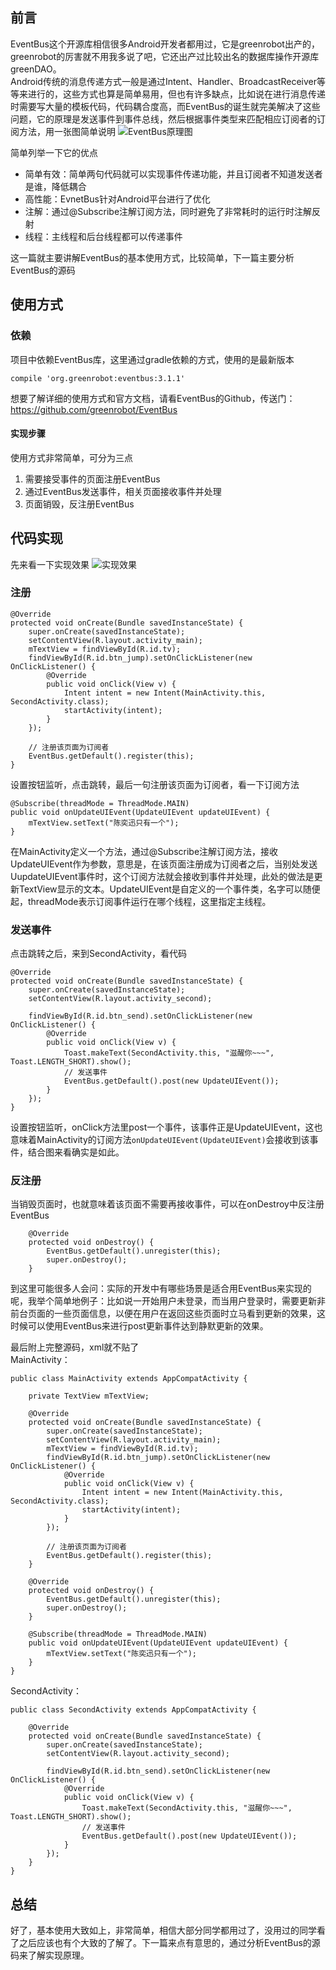 ## 前言

EventBus这个开源库相信很多Android开发者都用过，它是greenrobot出产的，greenrobot的厉害就不用我多说了吧，它还出产过比较出名的数据库操作开源库greenDAO。  
Android传统的消息传递方式一般是通过Intent、Handler、BroadcastReceiver等等来进行的，这些方式也算是简单易用，但也有许多缺点，比如说在进行消息传递时需要写大量的模板代码，代码耦合度高，而EventBus的诞生就完美解决了这些问题，它的原理是发送事件到事件总线，然后根据事件类型来匹配相应订阅者的订阅方法，用一张图简单说明
![EventBus原理图](C:/Users/56223/Pictures/EventBus/EventBus-Publish-Subscribe.png)

简单列举一下它的优点
- 简单有效：简单两句代码就可以实现事件传递功能，并且订阅者不知道发送者是谁，降低耦合
- 高性能：EvnetBus针对Android平台进行了优化
- 注解：通过@Subscribe注解订阅方法，同时避免了非常耗时的运行时注解反射
- 线程：主线程和后台线程都可以传递事件
  
这一篇就主要讲解EventBus的基本使用方式，比较简单，下一篇主要分析EventBus的源码 

## 使用方式

### 依赖
项目中依赖EventBus库，这里通过gradle依赖的方式，使用的是最新版本
```
compile 'org.greenrobot:eventbus:3.1.1'
```
想要了解详细的使用方式和官方文档，请看EventBus的Github，传送门：https://github.com/greenrobot/EventBus  

#### 实现步骤
使用方式非常简单，可分为三点
1. 需要接受事件的页面注册EventBus
2. 通过EventBus发送事件，相关页面接收事件并处理
3. 页面销毁，反注册EventBus

## 代码实现

先来看一下实现效果
![实现效果](C:/Users/56223/Pictures/EventBus/device-2017-12-20-133403.gif)

### 注册
```
@Override
protected void onCreate(Bundle savedInstanceState) {
    super.onCreate(savedInstanceState);
    setContentView(R.layout.activity_main);
    mTextView = findViewById(R.id.tv);
    findViewById(R.id.btn_jump).setOnClickListener(new OnClickListener() {
        @Override
        public void onClick(View v) {
            Intent intent = new Intent(MainActivity.this, SecondActivity.class);
            startActivity(intent);
        }
    });

    // 注册该页面为订阅者
    EventBus.getDefault().register(this);
}
```

设置按钮监听，点击跳转，最后一句注册该页面为订阅者，看一下订阅方法

```
@Subscribe(threadMode = ThreadMode.MAIN)
public void onUpdateUIEvent(UpdateUIEvent updateUIEvent) {
    mTextView.setText("陈奕迅只有一个");
}
```
在MainActivity定义一个方法，通过@Subscribe注解订阅方法，接收UpdateUIEvent作为参数，意思是，在该页面注册成为订阅者之后，当别处发送UupdateUIEvent事件时，这个订阅方法就会接收到事件并处理，此处的做法是更新TextView显示的文本。UpdateUIEvent是自定义的一个事件类，名字可以随便起，threadMode表示订阅事件运行在哪个线程，这里指定主线程。  

### 发送事件
点击跳转之后，来到SecondActivity，看代码

```
@Override
protected void onCreate(Bundle savedInstanceState) {
    super.onCreate(savedInstanceState);
    setContentView(R.layout.activity_second);

    findViewById(R.id.btn_send).setOnClickListener(new OnClickListener() {
        @Override
        public void onClick(View v) {
            Toast.makeText(SecondActivity.this, "滋醒你~~~", Toast.LENGTH_SHORT).show();
            // 发送事件
            EventBus.getDefault().post(new UpdateUIEvent());
        }
    });
}
```
设置按钮监听，onClick方法里post一个事件，该事件正是UpdateUIEvent，这也意味着MainActivity的订阅方法`onUpdateUIEvent(UpdateUIEvent)`会接收到该事件，结合图来看确实是如此。

### 反注册
当销毁页面时，也就意味着该页面不需要再接收事件，可以在onDestroy中反注册EventBus

```
    @Override
    protected void onDestroy() {
        EventBus.getDefault().unregister(this);
        super.onDestroy();
    }
```

到这里可能很多人会问：实际的开发中有哪些场景是适合用EventBus来实现的呢，我举个简单地例子：比如说一开始用户未登录，而当用户登录时，需要更新非前台页面的一些页面信息，以便在用户在返回这些页面时立马看到更新的效果，这时候可以使用EventBus来进行post更新事件达到静默更新的效果。


最后附上完整源码，xml就不贴了  
MainActivity：
```
public class MainActivity extends AppCompatActivity {

    private TextView mTextView;

    @Override
    protected void onCreate(Bundle savedInstanceState) {
        super.onCreate(savedInstanceState); 
        setContentView(R.layout.activity_main);
        mTextView = findViewById(R.id.tv);
        findViewById(R.id.btn_jump).setOnClickListener(new OnClickListener() {
            @Override
            public void onClick(View v) {
                Intent intent = new Intent(MainActivity.this, SecondActivity.class);
                startActivity(intent);
            }
        });

        // 注册该页面为订阅者
        EventBus.getDefault().register(this);
    }

    @Override
    protected void onDestroy() {
        EventBus.getDefault().unregister(this);
        super.onDestroy();
    }

    @Subscribe(threadMode = ThreadMode.MAIN)
    public void onUpdateUIEvent(UpdateUIEvent updateUIEvent) {
        mTextView.setText("陈奕迅只有一个");
    }
}
```

SecondActivity：
```
public class SecondActivity extends AppCompatActivity {

    @Override
    protected void onCreate(Bundle savedInstanceState) {
        super.onCreate(savedInstanceState);
        setContentView(R.layout.activity_second);

        findViewById(R.id.btn_send).setOnClickListener(new OnClickListener() {
            @Override
            public void onClick(View v) {
                Toast.makeText(SecondActivity.this, "滋醒你~~~", Toast.LENGTH_SHORT).show();
                // 发送事件
                EventBus.getDefault().post(new UpdateUIEvent());
            }
        });
    }
}
```

## 总结
好了，基本使用大致如上，非常简单，相信大部分同学都用过了，没用过的同学看了之后应该也有个大致的了解了。下一篇来点有意思的，通过分析EventBus的源码来了解实现原理。